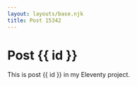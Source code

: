 ```yaml
---
layout: layouts/base.njk
title: Post 15342
---
```


# Post {{ id }}

This is post {{ id }} in my Eleventy project.
